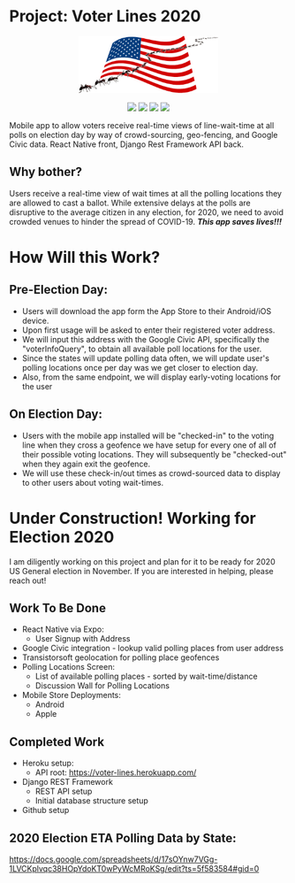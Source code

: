 # Project: Voter Lines 2020
<p align="center"><img width="50%" height="50%" src="static/img/ants-on-flag1.png?raw=true"></p>

<p align="center">
<img src="https://img.shields.io/badge/ReactNative-✔-blue.svg?style=plastic">
<img src="https://img.shields.io/badge/DjangoRest-✔-brightgreen.svg?style=plastic">
<img src="https://img.shields.io/badge/Python-3-brightgreen.svg?style=plastic">
<img src="https://img.shields.io/badge/Heroku-✔-blueviolet.svg?style=plastic">
</p>
<p>
Mobile app to allow voters receive real-time views of line-wait-time at all polls on election day by way of crowd-sourcing, geo-fencing, and Google Civic data. React Native front, Django Rest Framework API back.
</p>

## Why bother?
Users receive a real-time view of wait times at all the polling locations they are allowed to cast a ballot. While extensive delays at the polls are disruptive to the average citizen in any election, for 2020, we need to avoid crowded venues to hinder the spread of COVID-19. <b><i>This app saves lives!!!</i></b>

# How Will this Work?
## Pre-Election Day:
* Users will download the app form the App Store to their Android/iOS device. 
* Upon first usage will be asked to enter their registered voter address.
* We will input this address with the Google Civic API, specifically the "voterInfoQuery", to obtain all available poll locations for the user.
* Since the states will update polling data often, we will update user's polling locations once per day was we get closer to election day.
* Also, from the same endpoint, we will display early-voting locations for the user
## On Election Day:
* Users with the mobile app installed will be "checked-in" to the voting line when they cross a geofence we have setup for every one of all of their possible voting locations. They will subsequently be "checked-out" when they again exit the geofence.
* We will use these check-in/out times as crowd-sourced data to display to other users about voting wait-times.

# Under Construction! Working for Election 2020
I am diligently working on this project and plan for it to be ready for 2020 US General election in November. If you are interested in helping, please reach out!

## Work To Be Done
* React Native via Expo:
    * User Signup with Address
* Google Civic integration - lookup valid polling places from user address
* Transistorsoft geolocation for polling place geofences
* Polling Locations Screen:
    * List of available polling places - sorted by wait-time/distance
    * Discussion Wall for Polling Locations
* Mobile Store Deployments:
    * Android
    * Apple

## Completed Work
* Heroku setup:
   * API root: https://voter-lines.herokuapp.com/
* Django REST Framework
    * REST API setup
    * Initial database structure setup
* Github setup

## 2020 Election ETA Polling Data by State:
https://docs.google.com/spreadsheets/d/17sOYnw7VGg-1LVCKplvqc38HOpYdoKT0wPyWcMRoKSg/edit?ts=5f583584#gid=0
